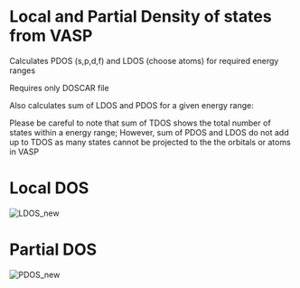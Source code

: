 # Local and Partial Density of states from VASP
Calculates PDOS (s,p,d,f) and LDOS (choose atoms) for required energy ranges

Requires only DOSCAR file

Also calculates sum of LDOS and PDOS for a given energy range: 

Please be careful to note that sum of TDOS shows the total number of states within a energy range; However, sum of PDOS and LDOS do not add up to TDOS as many states cannot be projected to the the orbitals or atoms in VASP

# Local DOS
![LDOS_new](https://github.com/Anupam-Bh/Partial_Density_of_states_VASP/assets/106304435/6ca6f49c-1186-4386-b53f-66d4eb7eccf5)

# Partial DOS
![PDOS_new](https://github.com/Anupam-Bh/Partial_Density_of_states_VASP/assets/106304435/6b8fdfac-4622-4051-8670-8916c4299806)
